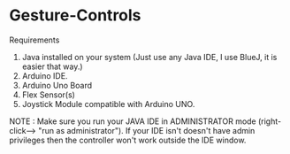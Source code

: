 # Gesture-Controls
Requirements
  1. Java installed on your system (Just use any Java IDE, I use BlueJ, it is easier that way.)
  2. Arduino IDE.
  3. Arduino Uno Board
  4. Flex Sensor(s)
  5. Joystick Module compatible with Arduino UNO.


NOTE : 
Make sure you run your JAVA IDE in ADMINISTRATOR mode (right-click--> "run as administrator"). If your IDE isn't doesn't have admin privileges then the controller won't work outside the IDE window.
